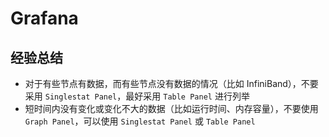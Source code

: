 # Grafana

## 经验总结

* 对于有些节点有数据，而有些节点没有数据的情况（比如 InfiniBand），不要采用 `Singlestat Panel`，最好采用 `Table Panel` 进行列举
* 短时间内没有变化或变化不大的数据（比如运行时间、内存容量），不要使用 `Graph Panel`，可以使用 `Singlestat Panel` 或 `Table Panel`